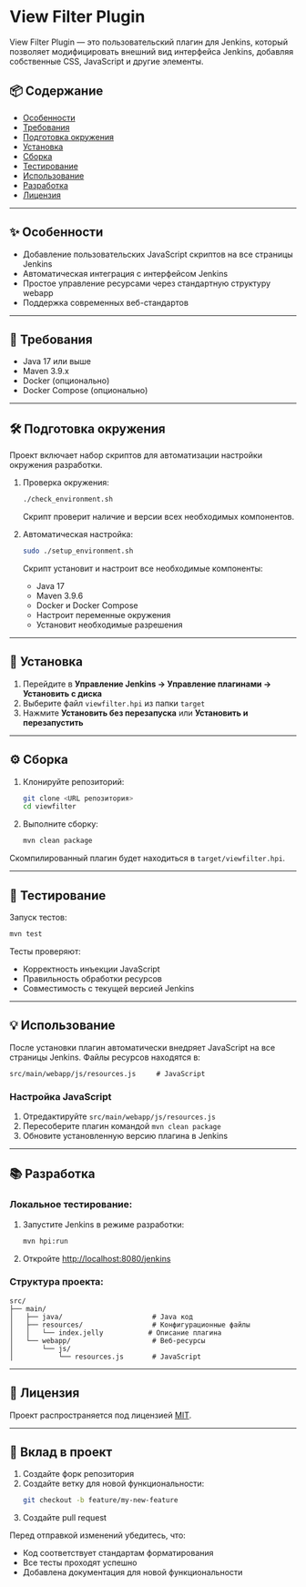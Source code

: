 # View Filter Plugin

View Filter Plugin — это пользовательский плагин для Jenkins, который позволяет модифицировать внешний вид интерфейса Jenkins, добавляя собственные CSS, JavaScript и другие элементы.

## 📦 Содержание

- [Особенности](#особенности)
- [Требования](#требования)
- [Подготовка окружения](#подготовка-окружения)
- [Установка](#установка)
- [Сборка](#сборка)
- [Тестирование](#тестирование)
- [Использование](#использование)
- [Разработка](#разработка)
- [Лицензия](#лицензия)

---

## ✨ Особенности

- Добавление пользовательских JavaScript скриптов на все страницы Jenkins
- Автоматическая интеграция с интерфейсом Jenkins
- Простое управление ресурсами через стандартную структуру webapp
- Поддержка современных веб-стандартов

---

## 🔧 Требования

- Java 17 или выше
- Maven 3.9.x
- Docker (опционально)
- Docker Compose (опционально)

---

## 🛠️ Подготовка окружения

Проект включает набор скриптов для автоматизации настройки окружения разработки.

1. Проверка окружения:
   ```bash
   ./check_environment.sh
   ```
   Скрипт проверит наличие и версии всех необходимых компонентов.

2. Автоматическая настройка:
   ```bash
   sudo ./setup_environment.sh
   ```
   Скрипт установит и настроит все необходимые компоненты:
   - Java 17
   - Maven 3.9.6
   - Docker и Docker Compose
   - Настроит переменные окружения
   - Установит необходимые разрешения

---

## 🚀 Установка

1. Перейдите в **Управление Jenkins → Управление плагинами → Установить с диска**
2. Выберите файл `viewfilter.hpi` из папки `target`
3. Нажмите **Установить без перезапуска** или **Установить и перезапустить**

---

## ⚙️ Сборка

1. Клонируйте репозиторий:
   ```bash
   git clone <URL репозитория>
   cd viewfilter
   ```

2. Выполните сборку:
   ```bash
   mvn clean package
   ```

Скомпилированный плагин будет находиться в `target/viewfilter.hpi`.

---

## 🧪 Тестирование

Запуск тестов:
```bash
mvn test
```

Тесты проверяют:
- Корректность инъекции JavaScript
- Правильность обработки ресурсов
- Совместимость с текущей версией Jenkins

---

## 💡 Использование

После установки плагин автоматически внедряет JavaScript на все страницы Jenkins. Файлы ресурсов находятся в:

```
src/main/webapp/js/resources.js     # JavaScript
```

### Настройка JavaScript

1. Отредактируйте `src/main/webapp/js/resources.js`
2. Пересоберите плагин командой `mvn clean package`
3. Обновите установленную версию плагина в Jenkins

---

## 📚 Разработка

### Локальное тестирование:

1. Запустите Jenkins в режиме разработки:
   ```bash
   mvn hpi:run
   ```
2. Откройте [http://localhost:8080/jenkins](http://localhost:8080/jenkins)

### Структура проекта:

```
src/
├── main/
│   ├── java/                      # Java код
│   ├── resources/                 # Конфигурационные файлы
│   │   └── index.jelly           # Описание плагина
│   └── webapp/                    # Веб-ресурсы
│       └── js/
│           └── resources.js       # JavaScript
```

---

## 📜 Лицензия

Проект распространяется под лицензией [MIT](https://opensource.org/license/mit/).

---

## 🤝 Вклад в проект

1. Создайте форк репозитория
2. Создайте ветку для новой функциональности:
   ```bash
   git checkout -b feature/my-new-feature
   ```
3. Создайте pull request

Перед отправкой изменений убедитесь, что:
- Код соответствует стандартам форматирования
- Все тесты проходят успешно
- Добавлена документация для новой функциональности
